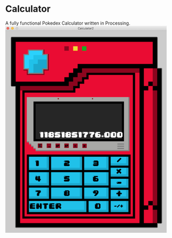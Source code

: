 # Calculator
A fully functional Pokedex Calculator written in Processing.
![PokedexCalculator app](https://github.com/JacobTWeeDzYTweed/Calculator/blob/master/PokedexCalculator.png)

